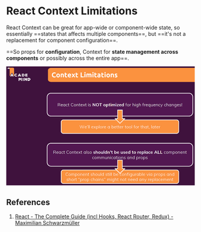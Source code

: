 # React Context Limitations

React Context can be great for app-wide or component-wide state, so essentially ==states that affects multiple components==, but ==it's not a replacement for component configuration==.

==So props for **configuration**, Context for **state management across components** or possibly across the entire app==.

![React_Context_Limitations](../../img/React_Context_Limitations.jpg)

## References

1. [React - The Complete Guide (incl Hooks, React Router, Redux) - Maximilian Schwarzmüller](https://www.udemy.com/course/react-the-complete-guide-incl-redux/)
